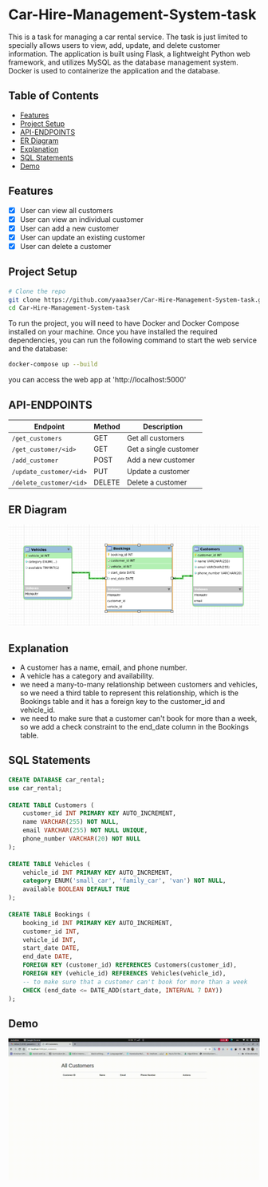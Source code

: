 # Car-Hire-Management-System-task
 This is a task for managing a car rental service. The task is just limited to specially allows users to view, add, update, and delete customer information. The application is built using Flask, a lightweight Python web framework, and utilizes MySQL as the database management system. Docker is used to containerize the application and the database.

## Table of Contents
- [Features](#features)
- [Project Setup](#project-setup)
- [API-ENDPOINTS](#api-endpoints)
- [ER Diagram](#er-diagram)
- [Explanation](#explanation)
- [SQL Statements](#sql-statements)
- [Demo](#demo)

## Features
- [x] User can view all customers
- [x] User can view an individual customer
- [x] User can add a new customer
- [x] User can update an existing customer
- [x] User can delete a customer    

## Project Setup

```bash
# Clone the repo
git clone https://github.com/yaaa3ser/Car-Hire-Management-System-task.git
cd Car-Hire-Management-System-task
```

To run the project, you will need to have Docker and Docker Compose installed on your machine. Once you have installed the required dependencies, you can run the following command to start the web service and the database:

```bash
docker-compose up --build
```
you can access the web app at 'http://localhost:5000'


## API-ENDPOINTS

| Endpoint | Method | Description |
| --- | --- | --- |
| `/get_customers` | GET | Get all customers |
| `/get_customer/<id>` | GET | Get a single customer |
| `/add_customer` | POST | Add a new customer |
| `/update_customer/<id>` | PUT | Update a customer |
| `/delete_customer/<id>` | DELETE | Delete a customer |


## ER Diagram
![ER Diagram](./ERD.png)


## Explanation
- A customer has a name, email, and phone number.
- A vehicle has a category and availability.
- we need a many-to-many relationship between customers and vehicles, so we need a third table to represent this relationship, which is the Bookings table and it has a foreign key to the customer_id and vehicle_id.
- we need to make sure that a customer can't book for more than a week, so we add a check constraint to the end_date column in the Bookings table.


## SQL Statements
```sql
CREATE DATABASE car_rental;
use car_rental;

CREATE TABLE Customers (
    customer_id INT PRIMARY KEY AUTO_INCREMENT,
    name VARCHAR(255) NOT NULL,
    email VARCHAR(255) NOT NULL UNIQUE,
    phone_number VARCHAR(20) NOT NULL
);

CREATE TABLE Vehicles (
    vehicle_id INT PRIMARY KEY AUTO_INCREMENT,
    category ENUM('small_car', 'family_car', 'van') NOT NULL,
    available BOOLEAN DEFAULT TRUE
);

CREATE TABLE Bookings (
    booking_id INT PRIMARY KEY AUTO_INCREMENT,
    customer_id INT,
    vehicle_id INT,
    start_date DATE,
    end_date DATE,
    FOREIGN KEY (customer_id) REFERENCES Customers(customer_id),
    FOREIGN KEY (vehicle_id) REFERENCES Vehicles(vehicle_id),
    -- to make sure that a customer can't book for more than a week
    CHECK (end_date <= DATE_ADD(start_date, INTERVAL 7 DAY)) 
);
```

## Demo
![Demo](./Demo.gif)